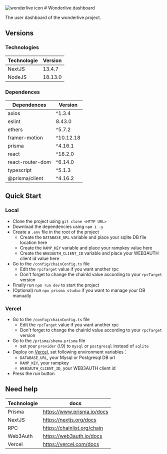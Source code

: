 <img src="https://wonderlive.io/images/logo_primaire-blanc.png" alt="wonderlive icon"  height=/>
# Wonderlive dashboard

The user dashboard of the wonderlive project.

## Versions
### Technologies

| **Technologie** | **Version** |
| --------------- | ------- |
| NextJS          | 13.4.7  |
| NodeJS          | 18.13.0 |
### Dependences

| **Dependences**  | **Version** |
| ---------------- | ----------- |
| axios            | ^1.3.4      |
| eslint           | 8.43.0      |
| ethers           | ^5.7.2      |
| framer-motion    | ^10.12.18   |
| prisma           | ^4.16.1     |
| react            | ^18.2.0     |
| react-router-dom | ^6.14.0     |
| typescript       | ^5.1.3      |
| @prisma/client   | ^4.16.2            |
## Quick Start
### Local

- Clone the project using `git clone <HTTP URL>`
- Download the dependencies using `npm i -y`
- Create a `.env` file in the root of the project
	- Create the `DATABASE_URL` variable and place your sqlite DB file location here
	- Create the `RAMP_KEY` variable and place your rampkey value here
	- Create the `WEB3AUTH_CLIENT_ID` variable and place your WEB3AUTH client id value here
- Go to the `/config/chainConfig.ts` file
	- Edit the `rpcTarget` value if you want another rpc
	- Don't forget to change the chainId value according to your `rpcTarget` version
- Finally run `npm run dev` to start the project
- (Optional) run `npx prisma studio` if you want to manage your DB manually
### Vercel

- Go to the `/config/chainConfig.ts` file
	- Edit the `rpcTarget` value if you want another rpc
	- Don't forget to change the chainId value according to your `rpcTarget` version
- Go to the `/prisma/shema.prisma` file
	- set your `provider` (l.9) to `mysql` or `postgresql` instead of `sqlite`
- Deploy on [Vercel](https://vercel.com/), set following environment variables：
	- `DATABASE_URL`, your Mysql or Postgresql DB url
	- `RAMP_KEY`, your rampkey
	- `WEB3AUTH_CLIENT_ID`, your WEB3AUTH client id
- Press the run button

## Need help

| Technologie | docs                        |
| ----------- | --------------------------- |
| Prisma      | https://www.prisma.io/docs  |
| NextJS      | https://nextjs.org/docs     |
| RPC         | https://chainlist.org/chain |
| Web3Auth    | https://web3auth.io/docs    |
| Vercel      | https://vercel.com/docs                            |
